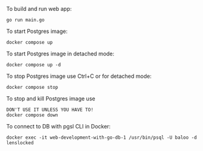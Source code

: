 To build and run web app:

```
go run main.go
```

To start Postgres image:

```
docker compose up
```

To start Postgres image in detached mode:

```
docker compose up -d
```

To stop Postgres image use Ctrl+C or for detached mode:

```
docker compose stop
```

To stop and kill Postgres image use

```
DON'T USE IT UNLESS YOU HAVE TO!
docker compose down
```

To connect to DB with pgsl CLI in Docker:

```
docker exec -it web-development-with-go-db-1 /usr/bin/psql -U baloo -d lenslocked
```
